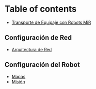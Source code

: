 # Table of contents

* [Transporte de Equipaje con Robots MiR](README.md)

## Configuración de Red

* [Arquitectura de Red](configuracion-de-red/arquitectura-de-red.md)

## Configuración del Robot

* [Mapas](configuracion-del-robot/mapas.md)
* [Misión](configuracion-del-robot/mision.md)

